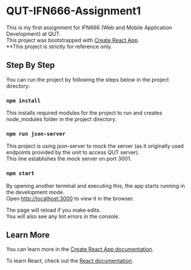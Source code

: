 # QUT-IFN666-Assignment1
This is my first assignment for IFN666 (Web and Mobile Application Development) at QUT.<br/>
This project was bootstrapped with [Create React App](https://github.com/facebook/create-react-app).<br/>
**This project is strictly for reference only.

## Step By Step

You can run the project by following the steps below in the project directory:

### `npm install`

This installs required modules for the project to run and creates node_modules folder in the project directory.

### `npm run json-server`

This project is using json-server to mock the server (as it originally used endpoints provided by the unit to access QUT server).<br />
This line establishes the mock server on port 3001.

### `npm start`

By opening another terminal and executing this, the app starts running in the development mode.<br />
Open [http://localhost:3000](http://localhost:3000) to view it in the browser.

The page will reload if you make edits.<br />
You will also see any lint errors in the console.

## Learn More

You can learn more in the [Create React App documentation](https://facebook.github.io/create-react-app/docs/getting-started).

To learn React, check out the [React documentation](https://reactjs.org/).
